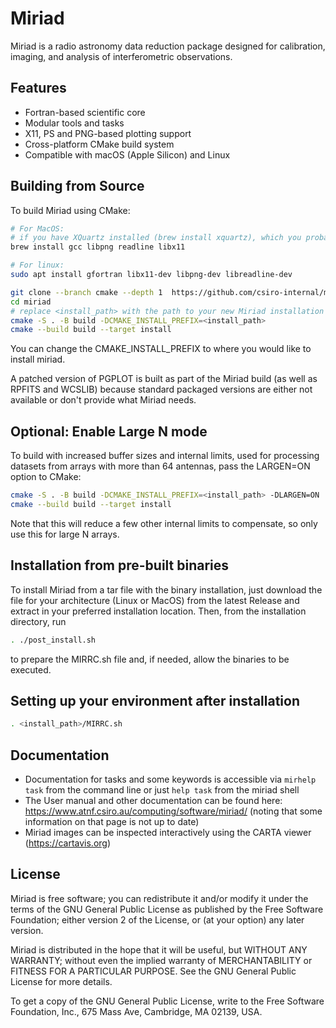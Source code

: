 # Miriad

Miriad is a radio astronomy data reduction package designed for calibration, imaging, and analysis of interferometric observations.

## Features

- Fortran-based scientific core
- Modular tools and tasks
- X11, PS and PNG-based plotting support
- Cross-platform CMake build system
- Compatible with macOS (Apple Silicon) and Linux

## Building from Source

To build Miriad using CMake:

```bash
# For MacOS:
# if you have XQuartz installed (brew install xquartz), which you probably should, you can omit libx11
brew install gcc libpng readline libx11

# For linux:
sudo apt install gfortran libx11-dev libpng-dev libreadline-dev

git clone --branch cmake --depth 1  https://github.com/csiro-internal/miriad.git
cd miriad
# replace <install_path> with the path to your new Miriad installation (e.g., $HOME/miriad or /opt/miriad)
cmake -S . -B build -DCMAKE_INSTALL_PREFIX=<install_path>
cmake --build build --target install
```
You can change the CMAKE_INSTALL_PREFIX to where you would like to install miriad.

A patched version of PGPLOT is built as part of the Miriad build (as well as RPFITS and WCSLIB) because standard packaged versions are either not available or don't provide what Miriad needs.

## Optional: Enable Large N mode
To build with increased buffer sizes and internal limits, used for processing datasets from arrays with more than 64 antennas, pass the LARGEN=ON option to CMake:

```bash
cmake -S . -B build -DCMAKE_INSTALL_PREFIX=<install_path> -DLARGEN=ON
cmake --build build --target install
```
Note that this will reduce a few other internal limits to compensate, so only use this for large N arrays.

## Installation from pre-built binaries

To install Miriad from a tar file with the binary installation, just download the file for your architecture (Linux or MacOS) from the latest Release and extract in your preferred installation location.
Then, from the installation directory, run
```bash
. ./post_install.sh
```
to prepare the MIRRC.sh file and, if needed, allow the binaries to be executed.

## Setting up your environment after installation
```bash
. <install_path>/MIRRC.sh
```

## Documentation
- Documentation for tasks and some keywords is accessible via `mirhelp task` from the command line or just `help task` from the miriad shell
- The User manual and other documentation can be found here: https://www.atnf.csiro.au/computing/software/miriad/ (noting that some information on that page is not up to date)
- Miriad images can be inspected interactively using the CARTA viewer (https://cartavis.org)

## License
Miriad is free software; you can redistribute it and/or modify
it under the terms of the GNU General Public License as published by
the Free Software Foundation; either version 2 of the License, or
(at your option) any later version.

Miriad is distributed in the hope that it will be useful,
but WITHOUT ANY WARRANTY; without even the implied warranty of
MERCHANTABILITY or FITNESS FOR A PARTICULAR PURPOSE.  See the
GNU General Public License for more details.

To get a copy of the GNU General Public License, write to the
Free Software Foundation, Inc., 675 Mass Ave, Cambridge, MA 02139, USA.
